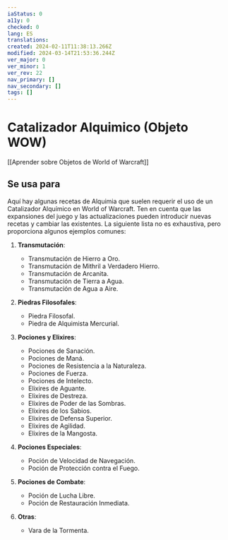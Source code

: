 ```yaml
---
iaStatus: 0
a11y: 0
checked: 0
lang: ES
translations: 
created: 2024-02-11T11:38:13.266Z
modified: 2024-03-14T21:53:36.244Z
ver_major: 0
ver_minor: 1
ver_rev: 22
nav_primary: []
nav_secondary: []
tags: []
---
```

# Catalizador Alquimico (Objeto WOW)

[[Aprender sobre Objetos de World of Warcraft]]
## Se usa para

Aquí hay algunas recetas de Alquimia que suelen requerir el uso de un Catalizador Alquímico en World of Warcraft. Ten en cuenta que las expansiones del juego y las actualizaciones pueden introducir nuevas recetas y cambiar las existentes. La siguiente lista no es exhaustiva, pero proporciona algunos ejemplos comunes:

1. **Transmutación**: 
   - Transmutación de Hierro a Oro.
   - Transmutación de Mithril a Verdadero Hierro.
   - Transmutación de Arcanita.
   - Transmutación de Tierra a Agua.
   - Transmutación de Agua a Aire.

2. **Piedras Filosofales**:
   - Piedra Filosofal.
   - Piedra de Alquimista Mercurial.

3. **Pociones y Elixires**:
   - Pociones de Sanación.
   - Pociones de Maná.
   - Pociones de Resistencia a la Naturaleza.
   - Pociones de Fuerza.
   - Pociones de Intelecto.
   - Elixires de Aguante.
   - Elixires de Destreza.
   - Elixires de Poder de las Sombras.
   - Elixires de los Sabios.
   - Elixires de Defensa Superior.
   - Elixires de Agilidad.
   - Elixires de la Mangosta.

4. **Pociones Especiales**:
   - Poción de Velocidad de Navegación.
   - Poción de Protección contra el Fuego.

5. **Pociones de Combate**:
   - Poción de Lucha Libre.
   - Poción de Restauración Inmediata.

6. **Otras**:
   - Vara de la Tormenta.